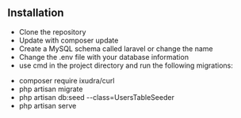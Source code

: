 ## Installation

- Clone the repository
- Update with composer update
- Create a MySQL schema called laravel or change the name
- Change the .env file with your database information
- use cmd in the project directory and run the following migrations:
* composer require ixudra/curl 
* php artisan migrate
* php artisan db:seed --class=UsersTableSeeder
* php artisan serve
